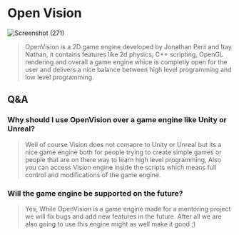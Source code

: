 # Open Vision
![Screenshot (271)](https://user-images.githubusercontent.com/97846999/235356345-1e1fdd27-d261-4980-a372-eaab2aa4040d.png)
>OpenVision is a 2D game engine developed by Jonathan Perii and Itay Nathan, it contains features like 2d physics, C++ scripting, OpenGL rendering and overall a game engine whice is completly open for the user and delivers a nice balance between high level programming and low level programming.

## Q&A

### Why should I use OpenVision over a game engine like Unity or Unreal?
>Well of course Vision does not comapre to Unity or Unreal but its a nice game engine both for people trying to create simple games or people that are on there way to learn high level programming, Also you can access Vision engine inside the scripts which means full control and modifications of the game engine.

### Will the game engine be supported on the future?
>Yes, While OpenVision is a game engine made for a mentoring project we will fix bugs and add new features in the future. After all we are also going to use this engine might as well make it good ;)


